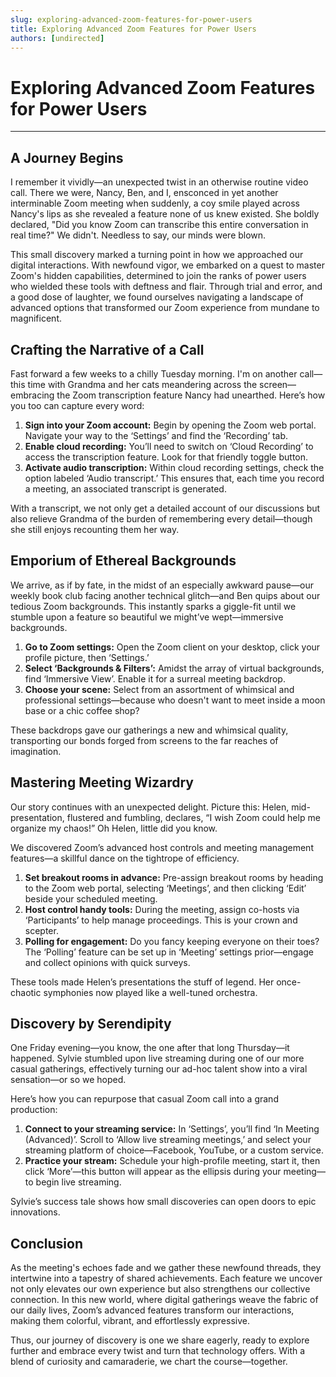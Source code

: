 ```yaml
---
slug: exploring-advanced-zoom-features-for-power-users
title: Exploring Advanced Zoom Features for Power Users
authors: [undirected]
---
```



# Exploring Advanced Zoom Features for Power Users

---

## A Journey Begins

I remember it vividly—an unexpected twist in an otherwise routine video call. There we were, Nancy, Ben, and I, ensconced in yet another interminable Zoom meeting when suddenly, a coy smile played across Nancy's lips as she revealed a feature none of us knew existed. She boldly declared, "Did you know Zoom can transcribe this entire conversation in real time?" We didn't. Needless to say, our minds were blown.

This small discovery marked a turning point in how we approached our digital interactions. With newfound vigor, we embarked on a quest to master Zoom's hidden capabilities, determined to join the ranks of power users who wielded these tools with deftness and flair. Through trial and error, and a good dose of laughter, we found ourselves navigating a landscape of advanced options that transformed our Zoom experience from mundane to magnificent.

## Crafting the Narrative of a Call

Fast forward a few weeks to a chilly Tuesday morning. I'm on another call—this time with Grandma and her cats meandering across the screen—embracing the Zoom transcription feature Nancy had unearthed. Here’s how you too can capture every word:

1. **Sign into your Zoom account:** Begin by opening the Zoom web portal. Navigate your way to the ‘Settings’ and find the ‘Recording’ tab.
2. **Enable cloud recording:** You’ll need to switch on ‘Cloud Recording’ to access the transcription feature. Look for that friendly toggle button.
3. **Activate audio transcription:** Within cloud recording settings, check the option labeled ‘Audio transcript.’ This ensures that, each time you record a meeting, an associated transcript is generated.

With a transcript, we not only get a detailed account of our discussions but also relieve Grandma of the burden of remembering every detail—though she still enjoys recounting them her way.

## Emporium of Ethereal Backgrounds

We arrive, as if by fate, in the midst of an especially awkward pause—our weekly book club facing another technical glitch—and Ben quips about our tedious Zoom backgrounds. This instantly sparks a giggle-fit until we stumble upon a feature so beautiful we might’ve wept—immersive backgrounds.

1. **Go to Zoom settings:** Open the Zoom client on your desktop, click your profile picture, then ‘Settings.’
2. **Select ‘Backgrounds & Filters’:** Amidst the array of virtual backgrounds, find ‘Immersive View’. Enable it for a surreal meeting backdrop.
3. **Choose your scene:** Select from an assortment of whimsical and professional settings—because who doesn't want to meet inside a moon base or a chic coffee shop?

These backdrops gave our gatherings a new and whimsical quality, transporting our bonds forged from screens to the far reaches of imagination.

## Mastering Meeting Wizardry

Our story continues with an unexpected delight. Picture this: Helen, mid-presentation, flustered and fumbling, declares, “I wish Zoom could help me organize my chaos!” Oh Helen, little did you know.

We discovered Zoom’s advanced host controls and meeting management features—a skillful dance on the tightrope of efficiency.

1. **Set breakout rooms in advance:** Pre-assign breakout rooms by heading to the Zoom web portal, selecting ‘Meetings’, and then clicking ‘Edit’ beside your scheduled meeting.
2. **Host control handy tools:** During the meeting, assign co-hosts via ‘Participants’ to help manage proceedings. This is your crown and scepter.
3. **Polling for engagement:** Do you fancy keeping everyone on their toes? The ‘Polling’ feature can be set up in ‘Meeting’ settings prior—engage and collect opinions with quick surveys.

These tools made Helen’s presentations the stuff of legend. Her once-chaotic symphonies now played like a well-tuned orchestra.

## Discovery by Serendipity

One Friday evening—you know, the one after that long Thursday—it happened. Sylvie stumbled upon live streaming during one of our more casual gatherings, effectively turning our ad-hoc talent show into a viral sensation—or so we hoped. 

Here’s how you can repurpose that casual Zoom call into a grand production:

1. **Connect to your streaming service:** In ‘Settings’, you’ll find ‘In Meeting (Advanced)’. Scroll to ‘Allow live streaming meetings,’ and select your streaming platform of choice—Facebook, YouTube, or a custom service.
2. **Practice your stream:** Schedule your high-profile meeting, start it, then click ‘More’—this button will appear as the ellipsis during your meeting—to begin live streaming.

Sylvie’s success tale shows how small discoveries can open doors to epic innovations.

## Conclusion

As the meeting's echoes fade and we gather these newfound threads, they intertwine into a tapestry of shared achievements. Each feature we uncover not only elevates our own experience but also strengthens our collective connection. In this new world, where digital gatherings weave the fabric of our daily lives, Zoom’s advanced features transform our interactions, making them colorful, vibrant, and effortlessly expressive.

Thus, our journey of discovery is one we share eagerly, ready to explore further and embrace every twist and turn that technology offers. With a blend of curiosity and camaraderie, we chart the course—together.